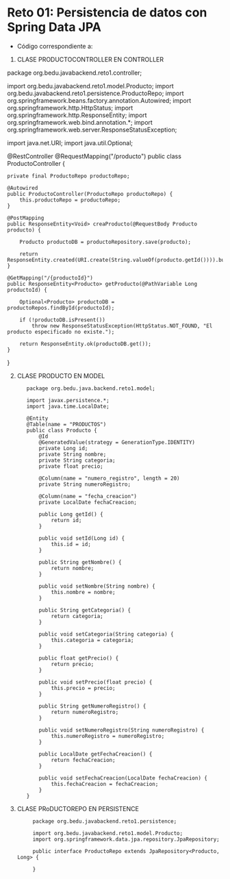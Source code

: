 # Reto 01: Persistencia de datos con Spring Data JPA

- Código correspondiente a:

1. CLASE PRODUCTOCONTROLLER EN CONTROLLER

package org.bedu.javabackend.reto1.controller;

import org.bedu.javabackend.reto1.model.Producto;
import org.bedu.javabackend.reto1.persistence.ProductoRepo;
import org.springframework.beans.factory.annotation.Autowired;
import org.springframework.http.HttpStatus;
import org.springframework.http.ResponseEntity;
import org.springframework.web.bind.annotation.*;
import org.springframework.web.server.ResponseStatusException;

import java.net.URI;
import java.util.Optional;

@RestController
@RequestMapping("/producto")
public class ProductoController {

    private final ProductoRepo productoRepo;

    @Autowired
    public ProductoController(ProductoRepo productoRepo) {
        this.productoRepo = productoRepo;
    }

    @PostMapping
    public ResponseEntity<Void> creaProducto(@RequestBody Producto producto) {

        Producto productoDB = productoRepository.save(producto);

        return ResponseEntity.created(URI.create(String.valueOf(producto.getId()))).build();
    }

    @GetMapping("/{productoId}")
    public ResponseEntity<Producto> getProducto(@PathVariable Long productoId) {

        Optional<Producto> productoDB = productoRepos.findById(productoId);

        if (!productoDB.isPresent())
            throw new ResponseStatusException(HttpStatus.NOT_FOUND, "El producto especificado no existe.");

        return ResponseEntity.ok(productoDB.get());
    }
}

2. CLASE PRODUCTO EN MODEL
       
          package org.bedu.java.backend.reto1.model;

          import javax.persistence.*;
          import java.time.LocalDate;

          @Entity
          @Table(name = "PRODUCTOS")
          public class Producto {
              @Id
              @GeneratedValue(strategy = GenerationType.IDENTITY)
              private Long id;
              private String nombre;
              private String categoria;
              private float precio;

              @Column(name = "numero_registro", length = 20)
              private String numeroRegistro;

              @Column(name = "fecha_creacion")
              private LocalDate fechaCreacion;

              public Long getId() {
                  return id;
              }

              public void setId(Long id) {
                  this.id = id;
              }

              public String getNombre() {
                  return nombre;
              }

              public void setNombre(String nombre) {
                  this.nombre = nombre;
              }

              public String getCategoria() {
                  return categoria;
              }

              public void setCategoria(String categoria) {
                  this.categoria = categoria;
              }

              public float getPrecio() {
                  return precio;
              }

              public void setPrecio(float precio) {
                  this.precio = precio;
              }

              public String getNumeroRegistro() {
                  return numeroRegistro;
              }

              public void setNumeroRegistro(String numeroRegistro) {
                  this.numeroRegistro = numeroRegistro;
              }

              public LocalDate getFechaCreacion() {
                  return fechaCreacion;
              }

              public void setFechaCreacion(LocalDate fechaCreacion) {
                  this.fechaCreacion = fechaCreacion;
              }
          }

   
3. CLASE PRoDUCTOREPO EN PERSISTENCE


            package org.bedu.javabackend.reto1.persistence;

            import org.bedu.javabackend.reto1.model.Producto;
            import org.springframework.data.jpa.repository.JpaRepository;

            public interface ProductoRepo extends JpaRepository<Producto, Long> {

            }

